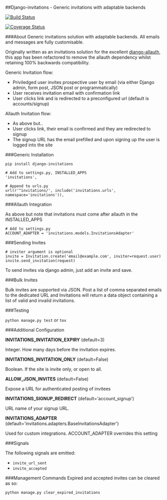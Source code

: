 ##Django-invitations - Generic invitations with adaptable backends

[![Build Status](https://travis-ci.org/bee-keeper/django-invitations.svg?branch=master)](https://travis-ci.org/bee-keeper/django-invitations)

[![Coverage Status](https://coveralls.io/repos/bee-keeper/django-invitations/badge.svg?branch=master&service=github)](https://coveralls.io/github/bee-keeper/django-invitations?branch=master)

###About
Generic invitations solution with adaptable backends.  All emails and messages are fully customisable.

Originally written as an invitations solution for the excellent [django-allauth](https://github.com/pennersr/django-allauth), this app has been refactored to remove the allauth dependency whilst retaining 100% backwards compatibility.

Generic Invitation flow:

* Priviledged user invites prospective user by email (via either Django admin, form post, JSON post or programmatically)
* User receives invitation email with confirmation link
* User clicks link and is redirected to a preconfigured url (default is accounts/signup)


Allauth Invitation flow:

* As above but..
* User clicks link, their email is confirmed and they are redirected to signup
* The signup URL has the email prefilled and upon signing up the user is logged into the site


###Generic Installation

```
pip install django-invitations

# Add to settings.py, INSTALLED_APPS
'invitations',

# Append to urls.py
url(r'^invitations/', include('invitations.urls', namespace='invitations')),
```

###Allauth Integration

As above but note that invitations must come after allauth in the INSTALLED_APPS

```
# Add to settings.py
ACCOUNT_ADAPTER = 'invitations.models.InvitationsAdapter'
```

###Sending Invites

```
# inviter argument is optional
invite = Invitation.create('email@example.com', inviter=request.user)
invite.send_invitation(request)
```

To send invites via django admin, just add an invite and save.


###Bulk Invites

Bulk invites are supported via JSON.  Post a list of comma separated emails to the dedicated URL and Invitations will return a data object containing a list of valid and invalid invitations.


###Testing

`python manage.py test` or `tox`

###Additional Configuration

**INVITATIONS_INVITATION_EXPIRY** (default=3)

Integer.  How many days before the invitation expires.

**INVITATIONS_INVITATION_ONLY** (default=False)

Boolean.  If the site is invite only, or open to all.

**ALLOW_JSON_INVITES** (default=False)

Expose a URL for authenticated posting of invitees

**INVITATIONS_SIGNUP_REDIRECT** (default='account_signup')

URL name of your signup URL.

**INVITATIONS_ADAPTER** (default='invitations.adapters.BaseInvitationsAdapter')

Used for custom integrations.  ACCOUNT_ADAPTER overrides this setting

###Signals

The following signals are emitted:

* `invite_url_sent`
* `invite_accepted`


###Management Commands
Expired and accepted invites can be cleared as so:

`python manage.py clear_expired_invitations`
